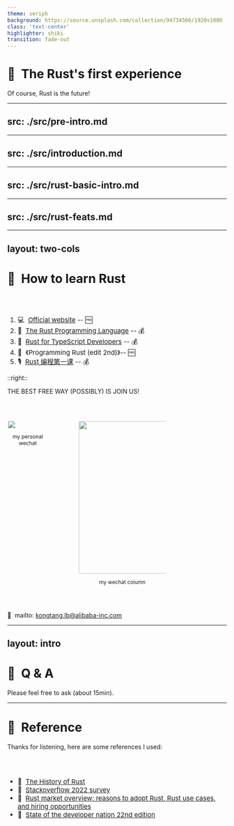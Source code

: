```yaml
---
theme: seriph
background: https://source.unsplash.com/collection/94734566/1920x1080
class: 'text-center'
highlighter: shiki
transition: fade-out
---
```


# 🔬 &nbsp;The Rust's first experience

Of course, Rust is the future!

<!--
    Welcome everyone's attended. 
-->

---
src: ./src/pre-intro.md
---

---
src: ./src/introduction.md
---

---
src: ./src/rust-basic-intro.md
---

---
src: ./src/rust-feats.md
---

---
layout: two-cols 
---

# 🤔 &nbsp;How to learn Rust

<br />
<br />

1. 💻 &nbsp;[Official website](https://www.rust-lang.org/learn) -- 🆓
2. 🎥 &nbsp;[The Rust Programming Language](https://frontendmasters.com/courses/rust/) -- 💰
3. 🎥 &nbsp;[Rust for TypeScript Developers](https://frontendmasters.com/courses/rust-ts-devs/) -- 💰
4. 📖 &nbsp;《Programming Rust (edit 2nd)》-- 🆓
5. 🎙️ &nbsp;[Rust 编程第一课](https://time.geekbang.org/column/intro/100085301) -- 💰

::right::

<v-click>

THE BEST FREE WAY (POSSIBLY) IS JOIN US!

<div style="position: relative; left: -100px; display: flex; padding: 32px 0; justify-content: space-between;">
    <figure style="width: 200px; margin-right: 32px; margin-left: 102px;">
        <img src="/img/contact-me.jpg" />
        <figcaption style="margin-top: 12px; font-size: 12px; text-align: center;">my personal wechat</figcaption>
    </figure>
    <figure style="width: 200px;">
        <img src="/img/we-chat.jpg" width=350 />
        <figcaption style="margin-top: 12px; font-size: 12px; text-align: center;">my wechat column</figcaption>
    </figure>
</div>

📧 &nbsp;mailto: kongtang.lb@alibaba-inc.com

</v-click>

<style>
    li {
        font-size: 15px !important;
    }
</style>

<!--
    Part 4: How to learn Rust

    Encourage these cool guy learn & use Rust as much as possible!
-->

---
layout: intro
---

# 🙋 &nbsp;Q & A 

Please feel free to ask (about 15min).

<!--
    Part 5: AMA

    15min will be fine, maybe about 5 questions? don't make it verbose.
-->

---

# 🔗 &nbsp;Reference

Thanks for listening, here are some references I used:

<br />
<br />

* 🎥 &nbsp;[The History of Rust](https://www.youtube.com/watch?v=79PSagCD_AY)
* 📄 &nbsp;[Stackoverflow 2022 survey](https://survey.stackoverflow.co/2022/?utm_source=so-owned&utm_medium=announcement-banner&utm_campaign=dev-survey-2022&utm_content=results#section-most-loved-dreaded-and-wanted-programming-scripting-and-markup-languages)
* 📄 &nbsp;[Rust market overview: reasons to adopt Rust, Rust use cases, and hiring opportunities](https://yalantis.com/blog/rust-market-overview/)
* 📄 &nbsp;[State of the developer nation 22nd edition](https://slashdata-website-cms.s3.amazonaws.com/sample_reports/VZtJWxZw5Q9NDSAQ.pdf)

<!-- 
    Part 6: Reference
-->
